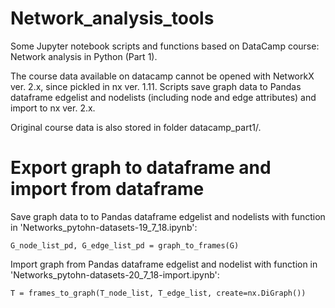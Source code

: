 # Network_analysis_tools
Some Jupyter notebook scripts and functions based on DataCamp course: Network analysis in Python (Part 1).

The course data available on datacamp cannot be opened with NetworkX ver. 2.x, since pickled in nx ver. 1.11. Scripts save graph data to Pandas dataframe edgelist and nodelists (including node and edge attributes) and import to nx ver. 2.x. 

Original course data is also stored in folder datacamp_part1/.

# Export graph to dataframe and import from dataframe
Save graph data to to Pandas dataframe edgelist and nodelists with function in 'Networks_pytohn-datasets-19_7_18.ipynb':

`G_node_list_pd, G_edge_list_pd = graph_to_frames(G)`

Import graph from Pandas dataframe edgelist and nodelist with function in 'Networks_pytohn-datasets-20_7_18-import.ipynb':

`T = frames_to_graph(T_node_list, T_edge_list, create=nx.DiGraph())`
